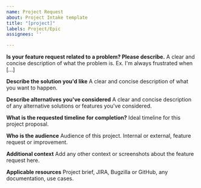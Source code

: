 ```yaml
---
name: Project Request
about: Project Intake template
title: "[project]"
labels: Project/Epic
assignees: ''

---
```


**Is your feature request related to a problem? Please describe.**
A clear and concise description of what the problem is. Ex. I'm always frustrated when [...]

**Describe the solution you'd like**
A clear and concise description of what you want to happen.

**Describe alternatives you've considered**
A clear and concise description of any alternative solutions or features you've considered.

**What is the requested timeline for completion?**
Ideal timeline for this project proposal.

**Who is the audience**
Audience of this project. Internal or external, feature request or improvement.

**Additional context**
Add any other context or screenshots about the feature request here.

**Applicable resources**
Project brief, JIRA, Bugzilla or GitHub, any documentation, use cases.
